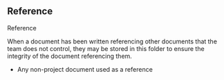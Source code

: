 ## Reference	

Reference	

When a document has been written referencing other documents that the team does not control, they may be stored in this folder to ensure the integrity of the document referencing them. 	

- Any non-project document used as a reference
